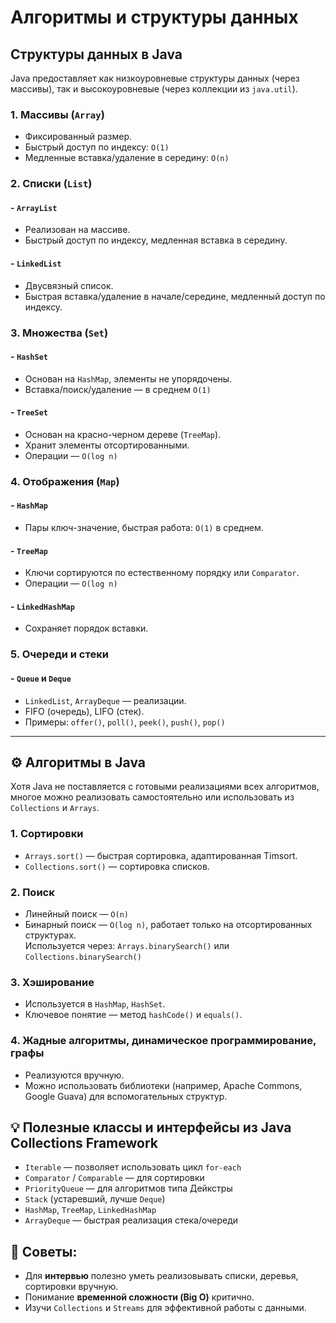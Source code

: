 # Алгоритмы и структуры данных

## **Структуры данных в Java**

Java предоставляет как низкоуровневые структуры данных (через массивы), так и
высокоуровневые (через коллекции из `java.util`).

### 1. **Массивы (`Array`)**

- Фиксированный размер.
- Быстрый доступ по индексу: `O(1)`
- Медленные вставка/удаление в середину: `O(n)`

### 2. **Списки (`List`)**

#### - `ArrayList`

- Реализован на массиве.
- Быстрый доступ по индексу, медленная вставка в середину.

#### - `LinkedList`

- Двусвязный список.
- Быстрая вставка/удаление в начале/середине, медленный доступ по индексу.

### 3. **Множества (`Set`)**

#### - `HashSet`

- Основан на `HashMap`, элементы не упорядочены.
- Вставка/поиск/удаление — в среднем `O(1)`

#### - `TreeSet`

- Основан на красно-черном дереве (`TreeMap`).
- Хранит элементы отсортированными.
- Операции — `O(log n)`

### 4. **Отображения (`Map`)**

#### - `HashMap`

- Пары ключ-значение, быстрая работа: `O(1)` в среднем.

#### - `TreeMap`

- Ключи сортируются по естественному порядку или `Comparator`.
- Операции — `O(log n)`

#### - `LinkedHashMap`

- Сохраняет порядок вставки.

### 5. **Очереди и стеки**

#### - `Queue` и `Deque`

- `LinkedList`, `ArrayDeque` — реализации.
- FIFO (очередь), LIFO (стек).
- Примеры: `offer()`, `poll()`, `peek()`, `push()`, `pop()`

---

## ⚙️ **Алгоритмы в Java**

Хотя Java не поставляется с готовыми реализациями всех алгоритмов, многое можно
реализовать самостоятельно или использовать из `Collections` и `Arrays`.

### 1. **Сортировки**

- `Arrays.sort()` — быстрая сортировка, адаптированная Timsort.
- `Collections.sort()` — сортировка списков.

### 2. **Поиск**

- Линейный поиск — `O(n)`
- Бинарный поиск — `O(log n)`, работает только на отсортированных структурах.  
  Используется через: `Arrays.binarySearch()` или `Collections.binarySearch()`

### 3. **Хэширование**

- Используется в `HashMap`, `HashSet`.
- Ключевое понятие — метод `hashCode()` и `equals()`.

### 4. **Жадные алгоритмы, динамическое программирование, графы**

- Реализуются вручную.
- Можно использовать библиотеки (например, Apache Commons, Google Guava) для
  вспомогательных структур.


## 💡 Полезные классы и интерфейсы из Java Collections Framework

- `Iterable` — позволяет использовать цикл `for-each`
- `Comparator` / `Comparable` — для сортировки
- `PriorityQueue` — для алгоритмов типа Дейкстры
- `Stack` (устаревший, лучше `Deque`)
- `HashMap`, `TreeMap`, `LinkedHashMap`
- `ArrayDeque` — быстрая реализация стека/очереди


## 🚀 Советы:

- Для **интервью** полезно уметь реализовывать списки, деревья, сортировки
  вручную.
- Понимание **временной сложности (Big O)** критично.
- Изучи `Collections` и `Streams` для эффективной работы с данными.
